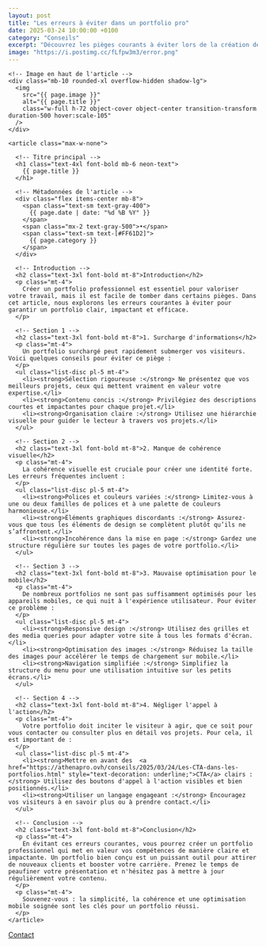 ```yaml
---
layout: post
title: "Les erreurs à éviter dans un portfolio pro"
date: 2025-03-24 10:00:00 +0100
category: "Conseils"
excerpt: "Découvrez les pièges courants à éviter lors de la création de votre portfolio pour maximiser son impact et séduire vos clients."
image: "https://i.postimg.cc/fLfpw3m3/error.png"
---
```


<main class="pt-24 pb-16 bg-[#0A0118] text-white">
  <div class="container mx-auto px-4 max-w-4xl">

    <!-- Image en haut de l'article -->
    <div class="mb-10 rounded-xl overflow-hidden shadow-lg">
      <img 
        src="{{ page.image }}" 
        alt="{{ page.title }}" 
        class="w-full h-72 object-cover object-center transition-transform duration-500 hover:scale-105"
      />
    </div>

    <article class="max-w-none">

      <!-- Titre principal -->
      <h1 class="text-4xl font-bold mb-6 neon-text">
        {{ page.title }}
      </h1>

      <!-- Métadonnées de l'article -->
      <div class="flex items-center mb-8">
        <span class="text-sm text-gray-400">
          {{ page.date | date: "%d %B %Y" }}
        </span>
        <span class="mx-2 text-gray-500">•</span>
        <span class="text-sm text-[#FF61D2]">
          {{ page.category }}
        </span>
      </div>
      
      <!-- Introduction -->
      <h2 class="text-3xl font-bold mt-8">Introduction</h2>
      <p class="mt-4">
        Créer un portfolio professionnel est essentiel pour valoriser votre travail, mais il est facile de tomber dans certains pièges. Dans cet article, nous explorons les erreurs courantes à éviter pour garantir un portfolio clair, impactant et efficace.
      </p>
      
      <!-- Section 1 -->
      <h2 class="text-3xl font-bold mt-8">1. Surcharge d'informations</h2>
      <p class="mt-4">
        Un portfolio surchargé peut rapidement submerger vos visiteurs. Voici quelques conseils pour éviter ce piège :
      </p>
      <ul class="list-disc pl-5 mt-4">
        <li><strong>Sélection rigoureuse :</strong> Ne présentez que vos meilleurs projets, ceux qui mettent vraiment en valeur votre expertise.</li>
        <li><strong>Contenu concis :</strong> Privilégiez des descriptions courtes et impactantes pour chaque projet.</li>
        <li><strong>Organisation claire :</strong> Utilisez une hiérarchie visuelle pour guider le lecteur à travers vos projets.</li>
      </ul>
      
      <!-- Section 2 -->
      <h2 class="text-3xl font-bold mt-8">2. Manque de cohérence visuelle</h2>
      <p class="mt-4">
        La cohérence visuelle est cruciale pour créer une identité forte. Les erreurs fréquentes incluent :
      </p>
      <ul class="list-disc pl-5 mt-4">
        <li><strong>Polices et couleurs variées :</strong> Limitez-vous à une ou deux familles de polices et à une palette de couleurs harmonieuse.</li>
        <li><strong>Éléments graphiques discordants :</strong> Assurez-vous que tous les éléments de design se complètent plutôt qu’ils ne s’affrontent.</li>
        <li><strong>Incohérence dans la mise en page :</strong> Gardez une structure régulière sur toutes les pages de votre portfolio.</li>
      </ul>
      
      <!-- Section 3 -->
      <h2 class="text-3xl font-bold mt-8">3. Mauvaise optimisation pour le mobile</h2>
      <p class="mt-4">
        De nombreux portfolios ne sont pas suffisamment optimisés pour les appareils mobiles, ce qui nuit à l'expérience utilisateur. Pour éviter ce problème :
      </p>
      <ul class="list-disc pl-5 mt-4">
        <li><strong>Responsive design :</strong> Utilisez des grilles et des media queries pour adapter votre site à tous les formats d'écran.</li>
        <li><strong>Optimisation des images :</strong> Réduisez la taille des images pour accélérer le temps de chargement sur mobile.</li>
        <li><strong>Navigation simplifiée :</strong> Simplifiez la structure du menu pour une utilisation intuitive sur les petits écrans.</li>
      </ul>
      
      <!-- Section 4 -->
      <h2 class="text-3xl font-bold mt-8">4. Négliger l'appel à l'action</h2>
      <p class="mt-4">
        Votre portfolio doit inciter le visiteur à agir, que ce soit pour vous contacter ou consulter plus en détail vos projets. Pour cela, il est important de :
      </p>
      <ul class="list-disc pl-5 mt-4">
        <li><strong>Mettre en avant des  <a href="https://athenapro.ovh/conseils/2025/03/24/Les-CTA-dans-les-portfolios.html" style="text-decoration: underline;">CTA</a> clairs :</strong> Utilisez des boutons d'appel à l'action visibles et bien positionnés.</li>
        <li><strong>Utiliser un langage engageant :</strong> Encouragez vos visiteurs à en savoir plus ou à prendre contact.</li>
      </ul>
      
      <!-- Conclusion -->
      <h2 class="text-3xl font-bold mt-8">Conclusion</h2>
      <p class="mt-4">
        En évitant ces erreurs courantes, vous pourrez créer un portfolio professionnel qui met en valeur vos compétences de manière claire et impactante. Un portfolio bien conçu est un puissant outil pour attirer de nouveaux clients et booster votre carrière. Prenez le temps de peaufiner votre présentation et n'hésitez pas à mettre à jour régulièrement votre contenu.
      </p>
      <p class="mt-4">
        Souvenez-vous : la simplicité, la cohérence et une optimisation mobile soignée sont les clés pour un portfolio réussi.
      </p>
    </article>
  </div>
</main>
<!-- Bouton CTA sticky -->
<a href="https://athenapro.ovh/Contact.html" class="fixed bottom-4 right-4 bg-[#FF61D2] text-white font-bold py-3 px-5 rounded-full shadow-lg transition-all hover:scale-105 hover:shadow-2xl">
  Contact
</a>

